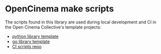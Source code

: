 # OpenCinema make scripts

The scripts found in this library are used during local development and CI in
the Open Cinema Collective's template projects:

- [python library template](https://github.com/opencinemac/occlib-py)
- [go library template](https://github.com/opencinemac/occlib-go)
- [CI scripts repo](https://github.com/opencinemac/azure-pipelines-templates)
